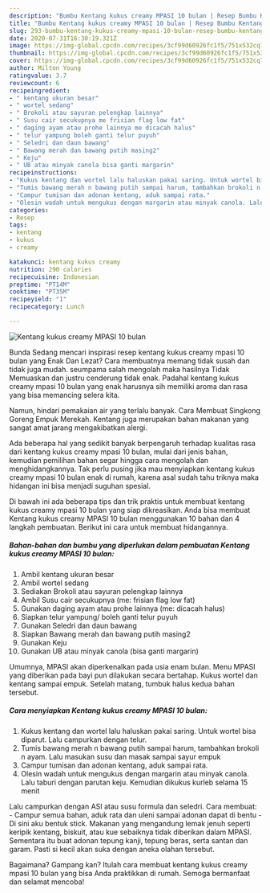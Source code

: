 ```yaml
---
description: "Bumbu Kentang kukus creamy MPASI 10 bulan | Resep Bumbu Kentang kukus creamy MPASI 10 bulan Yang Mudah Dan Praktis"
title: "Bumbu Kentang kukus creamy MPASI 10 bulan | Resep Bumbu Kentang kukus creamy MPASI 10 bulan Yang Mudah Dan Praktis"
slug: 293-bumbu-kentang-kukus-creamy-mpasi-10-bulan-resep-bumbu-kentang-kukus-creamy-mpasi-10-bulan-yang-mudah-dan-praktis
date: 2020-07-31T16:30:19.321Z
image: https://img-global.cpcdn.com/recipes/3cf99d60926fc1f5/751x532cq70/kentang-kukus-creamy-mpasi-10-bulan-foto-resep-utama.jpg
thumbnail: https://img-global.cpcdn.com/recipes/3cf99d60926fc1f5/751x532cq70/kentang-kukus-creamy-mpasi-10-bulan-foto-resep-utama.jpg
cover: https://img-global.cpcdn.com/recipes/3cf99d60926fc1f5/751x532cq70/kentang-kukus-creamy-mpasi-10-bulan-foto-resep-utama.jpg
author: Milton Young
ratingvalue: 3.7
reviewcount: 6
recipeingredient:
- " kentang ukuran besar"
- " wortel sedang"
- " Brokoli atau sayuran pelengkap lainnya"
- " Susu cair secukupnya me frisian flag low fat"
- " daging ayam atau prohe lainnya me dicacah halus"
- " telur yampung boleh ganti telur puyuh"
- " Seledri dan daun bawang"
- " Bawang merah dan bawang putih masing2"
- " Keju"
- " UB atau minyak canola bisa ganti margarin"
recipeinstructions:
- "Kukus kentang dan wortel lalu haluskan pakai saring. Untuk wortel bisa diparut. Lalu campurkan dengan telur."
- "Tumis bawang merah n bawang putih sampai harum, tambahkan brokoli n ayam. Lalu masukan susu dan masak sampai sayur empuk"
- "Campur tumisan dan adonan kentang, aduk sampai rata."
- "Olesin wadah untuk mengukus dengan margarin atau minyak canola. Lalu taburi dengan parutan keju. Kemudian dikukus kurleb selama 15 menit"
categories:
- Resep
tags:
- kentang
- kukus
- creamy

katakunci: kentang kukus creamy 
nutrition: 290 calories
recipecuisine: Indonesian
preptime: "PT14M"
cooktime: "PT35M"
recipeyield: "1"
recipecategory: Lunch

---
```



![Kentang kukus creamy MPASI 10 bulan](https://img-global.cpcdn.com/recipes/3cf99d60926fc1f5/751x532cq70/kentang-kukus-creamy-mpasi-10-bulan-foto-resep-utama.jpg)

Bunda Sedang mencari inspirasi resep kentang kukus creamy mpasi 10 bulan yang Enak Dan Lezat? Cara membuatnya memang tidak susah dan tidak juga mudah. seumpama salah mengolah maka hasilnya Tidak Memuaskan dan justru cenderung tidak enak. Padahal kentang kukus creamy mpasi 10 bulan yang enak harusnya sih memiliki aroma dan rasa yang bisa memancing selera kita.

Namun, hindari pemakaian air yang terlalu banyak. Cara Membuat Singkong Goreng Empuk Merekah. Kentang juga merupakan bahan makanan yang sangat amat jarang mengakibatkan alergi.

Ada beberapa hal yang sedikit banyak berpengaruh terhadap kualitas rasa dari kentang kukus creamy mpasi 10 bulan, mulai dari jenis bahan, kemudian pemilihan bahan segar hingga cara mengolah dan menghidangkannya. Tak perlu pusing jika mau menyiapkan kentang kukus creamy mpasi 10 bulan enak di rumah, karena asal sudah tahu triknya maka hidangan ini bisa menjadi suguhan spesial.


Di bawah ini ada beberapa tips dan trik praktis untuk membuat kentang kukus creamy mpasi 10 bulan yang siap dikreasikan. Anda bisa membuat Kentang kukus creamy MPASI 10 bulan menggunakan 10 bahan dan 4 langkah pembuatan. Berikut ini cara untuk membuat hidangannya.

<!--inarticleads1-->

##### Bahan-bahan dan bumbu yang diperlukan dalam pembuatan Kentang kukus creamy MPASI 10 bulan:

1. Ambil  kentang ukuran besar
1. Ambil  wortel sedang
1. Sediakan  Brokoli atau sayuran pelengkap lainnya
1. Ambil  Susu cair secukupnya (me: frisian flag low fat)
1. Gunakan  daging ayam atau prohe lainnya (me: dicacah halus)
1. Siapkan  telur yampung/ boleh ganti telur puyuh
1. Gunakan  Seledri dan daun bawang
1. Siapkan  Bawang merah dan bawang putih masing2
1. Gunakan  Keju
1. Gunakan  UB atau minyak canola (bisa ganti margarin)


Umumnya, MPASI akan diperkenalkan pada usia enam bulan. Menu MPASI yang diberikan pada bayi pun dilakukan secara bertahap. Kukus wortel dan kentang sampai empuk. Setelah matang, tumbuk halus kedua bahan tersebut. 

<!--inarticleads2-->

##### Cara menyiapkan Kentang kukus creamy MPASI 10 bulan:

1. Kukus kentang dan wortel lalu haluskan pakai saring. Untuk wortel bisa diparut. Lalu campurkan dengan telur.
1. Tumis bawang merah n bawang putih sampai harum, tambahkan brokoli n ayam. Lalu masukan susu dan masak sampai sayur empuk
1. Campur tumisan dan adonan kentang, aduk sampai rata.
1. Olesin wadah untuk mengukus dengan margarin atau minyak canola. Lalu taburi dengan parutan keju. Kemudian dikukus kurleb selama 15 menit


Lalu campurkan dengan ASI atau susu formula dan seledri. Cara membuat: - Campur semua bahan, aduk rata dan uleni sampai adonan dapat di bentu - Di sini aku bentuk stick. Makanan yang mengandung lemak jenuh seperti keripik kentang, biskuit, atau kue sebaiknya tidak diberikan dalam MPASI. Sementara itu buat adonan tepung kanji, tepung beras, serta santan dan garam. Pasti si kecil akan suka dengan aneka olahan tersebut. 

Bagaimana? Gampang kan? Itulah cara membuat kentang kukus creamy mpasi 10 bulan yang bisa Anda praktikkan di rumah. Semoga bermanfaat dan selamat mencoba!

